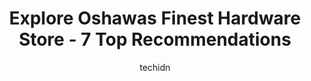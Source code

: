 ---
layout: ampstory
image: https://i0.wp.com/www.auto.or.id/wp-content/uploads/2023/06/lowes-home-improvement-0-oshawa-1686324411.jpeg?resize=640,853
author: techidn
featured: false
description: Oshawa, Ontario, Canada is a haven for Hardware Store enthusiasts, boasting an impressive array of 7 top-notch establishments. Whether youre a seasoned connoisseur or simply curious to expl
title: Explore Oshawas Finest Hardware Store - 7 Top Recommendations
cover:
   title: Explore Oshawas Finest Hardware Store - 7 Top Recommendations
   subtitle: AUTO.OR.ID
   background: https://www.auto.or.id/wp-content/uploads/2023/06/lowes-home-improvement-0-oshawa-1686324411.jpeg

pages: 
 - layout: thirds
   top: <h1>#1 Lowes Home Improvement</h1>
   bottom: "<p>Jean-Paul deserves an award or badge for excellent customer service.  He not only dropped what we was doing to assist us, but did so with a smile. He was friendly, effici</p>"
   background: https://www.auto.or.id/wp-content/uploads/2023/06/lowes-home-improvement-1-oshawa-1686324412.jpeg
   backgroundblur: true
 - layout: thirds
   top: <h1>#2 Lowes Home Improvement</h1>
   bottom: "<p>4005 Garrard Rd, Whitby, ON L1R 0J1, Canada</p>"
   background: https://www.auto.or.id/wp-content/uploads/2023/06/lowes-home-improvement-2-oshawa-1686324413.jpeg
   cta:
      link: https://www.auto.or.id/explore-oshawas-finest-hardware-store-7-top-recommendations/
      text: Explore Oshawas Finest Hardware Store - 7 Top Recommendations
 - layout: thirds
   top: <h1>#3 Oshawa East Home Hardware</h1>
   bottom: "<p>600 Grandview St S, Oshawa, ON L1H 8P4, Canada</p>"
   background: https://images.unsplash.com/photo-1596157783372-71ada8d5836b?ixlib=rb-4.0.3&ixid=MnwxMjA3fDB8MHxwaG90by1wYWdlfHx8fGVufDB8fHx8&auto=format&fit=crop&w=640&h=853&q=80
   cta:
      link: https://www.auto.or.id/explore-oshawas-finest-hardware-store-7-top-recommendations/
      text: Explore Oshawas Finest Hardware Store - 7 Top Recommendations
 - layout: thirds
   top: <h1>#4 Kingsway Hardware</h1>
   bottom: "<p>1405 Durham Regional Hwy 2, Courtice, ON L1E 2J6, Canada</p>"
   background: https://images.unsplash.com/photo-1579530190412-b35a65e17c8d?ixlib=rb-4.0.3&ixid=MnwxMjA3fDB8MHxwaG90by1wYWdlfHx8fGVufDB8fHx8&auto=format&fit=crop&w=640&h=853&q=80
   cta:
      link: https://www.auto.or.id/explore-oshawas-finest-hardware-store-7-top-recommendations/
      text: Explore Oshawas Finest Hardware Store - 7 Top Recommendations
 - layout: thirds
   top: <h1>#5 CCS Industrials</h1>
   bottom: "<p>150 Wentworth St E, Oshawa, ON L1H 3V5, Canada</p>"
   background: https://images.unsplash.com/photo-1608585793629-ec02326b1e4b?ixlib=rb-4.0.3&ixid=MnwxMjA3fDB8MHxwaG90by1wYWdlfHx8fGVufDB8fHx8&auto=format&fit=crop&w=640&h=853&q=80
   cta:
      link: https://www.auto.or.id/explore-oshawas-finest-hardware-store-7-top-recommendations/
      text: Explore Oshawas Finest Hardware Store - 7 Top Recommendations
 - layout: thirds
   top: <h1>#6 Grainger Industrial Supply</h1>
   bottom: "<p>1129 Wentworth St W #1, Oshawa, ON L1J 8P7, Canada</p>"
   background: https://images.unsplash.com/photo-1548084564-80dcdf78c07d?ixlib=rb-4.0.3&ixid=MnwxMjA3fDB8MHxwaG90by1wYWdlfHx8fGVufDB8fHx8&auto=format&fit=crop&w=640&h=853&q=80
   cta:
      link: https://www.auto.or.id/explore-oshawas-finest-hardware-store-7-top-recommendations/
      text: Explore Oshawas Finest Hardware Store - 7 Top Recommendations
 - layout: thirds
   top: <h1>#7 Dave`s Hardware and Stuff</h1>
   bottom: "<p>446 Harcourt Dr, Oshawa, ON L1H 6V6, Canada</p>"
   background: https://images.unsplash.com/photo-1626302592077-206bbcf450ae?ixlib=rb-4.0.3&ixid=MnwxMjA3fDB8MHxwaG90by1wYWdlfHx8fGVufDB8fHx8&auto=format&fit=crop&w=640&h=853&q=80
   cta:
      link: https://www.auto.or.id/explore-oshawas-finest-hardware-store-7-top-recommendations/
      text: Explore Oshawas Finest Hardware Store - 7 Top Recommendations
 - layout: thirds
   middle: Continue reading...
   background: https://images.unsplash.com/photo-1628685083829-d31d88bb2757?ixlib=rb-4.0.3&ixid=MnwxMjA3fDB8MHxwaG90by1wYWdlfHx8fGVufDB8fHx8&auto=format&fit=crop&w=640&h=853&q=80
   cta:
      link: https://www.auto.or.id/explore-oshawas-finest-hardware-store-7-top-recommendations/
      text: Explore Oshawas Finest Hardware Store - 7 Top Recommendations

---